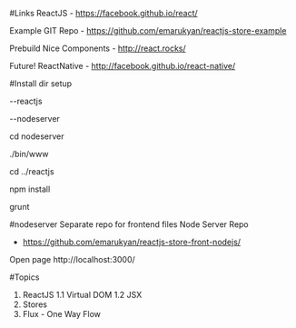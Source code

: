 #Links
ReactJS - https://facebook.github.io/react/

Example GIT Repo - https://github.com/emarukyan/reactjs-store-example

Prebuild Nice Components - http://react.rocks/

Future!
ReactNative - http://facebook.github.io/react-native/



#Install
dir setup

--reactjs

--nodeserver

cd nodeserver

./bin/www

cd ../reactjs

npm install

grunt


#nodeserver 
Separate repo for frontend files
Node Server Repo
- https://github.com/emarukyan/reactjs-store-front-nodejs/

Open page
http://localhost:3000/


#Topics
1. ReactJS
1.1 Virtual DOM
1.2 JSX
2. Stores
3. Flux - One Way Flow
